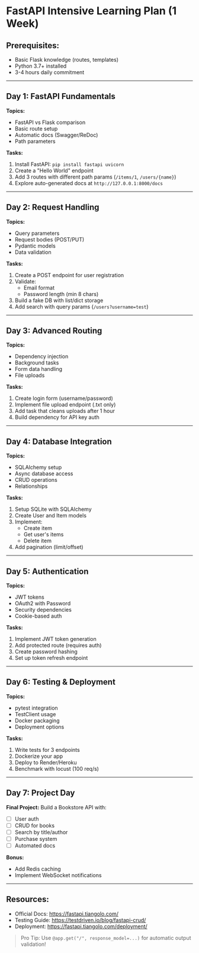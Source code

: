 # FastAPI Intensive Learning Plan (1 Week)

## Prerequisites:

- Basic Flask knowledge (routes, templates)
- Python 3.7+ installed
- 3-4 hours daily commitment

---

## Day 1: FastAPI Fundamentals

**Topics:**

- FastAPI vs Flask comparison
- Basic route setup
- Automatic docs (Swagger/ReDoc)
- Path parameters

**Tasks:**

1. Install FastAPI: `pip install fastapi uvicorn`
2. Create a "Hello World" endpoint
3. Add 3 routes with different path params (`/items/1`, `/users/{name}`)
4. Explore auto-generated docs at `http://127.0.0.1:8000/docs`

---

## Day 2: Request Handling

**Topics:**

- Query parameters
- Request bodies (POST/PUT)
- Pydantic models
- Data validation

**Tasks:**

1. Create a POST endpoint for user registration
2. Validate:
   - Email format
   - Password length (min 8 chars)
3. Build a fake DB with list/dict storage
4. Add search with query params (`/users?username=test`)

---

## Day 3: Advanced Routing

**Topics:**

- Dependency injection
- Background tasks
- Form data handling
- File uploads

**Tasks:**

1. Create login form (username/password)
2. Implement file upload endpoint (.txt only)
3. Add task that cleans uploads after 1 hour
4. Build dependency for API key auth

---

## Day 4: Database Integration

**Topics:**

- SQLAlchemy setup
- Async database access
- CRUD operations
- Relationships

**Tasks:**

1. Setup SQLite with SQLAlchemy
2. Create User and Item models
3. Implement:
   - Create item
   - Get user's items
   - Delete item
4. Add pagination (limit/offset)

---

## Day 5: Authentication

**Topics:**

- JWT tokens
- OAuth2 with Password
- Security dependencies
- Cookie-based auth

**Tasks:**

1. Implement JWT token generation
2. Add protected route (requires auth)
3. Create password hashing
4. Set up token refresh endpoint

---

## Day 6: Testing & Deployment

**Topics:**

- pytest integration
- TestClient usage
- Docker packaging
- Deployment options

**Tasks:**

1. Write tests for 3 endpoints
2. Dockerize your app
3. Deploy to Render/Heroku
4. Benchmark with locust (100 req/s)

---

## Day 7: Project Day

**Final Project:**
Build a Bookstore API with:

- [ ] User auth
- [ ] CRUD for books
- [ ] Search by title/author
- [ ] Purchase system
- [ ] Automated docs

**Bonus:**

- Add Redis caching
- Implement WebSocket notifications

---

## Resources:

- Official Docs: https://fastapi.tiangolo.com/
- Testing Guide: https://testdriven.io/blog/fastapi-crud/
- Deployment: https://fastapi.tiangolo.com/deployment/

> Pro Tip: Use `@app.get("/", response_model=...)` for automatic output validation!